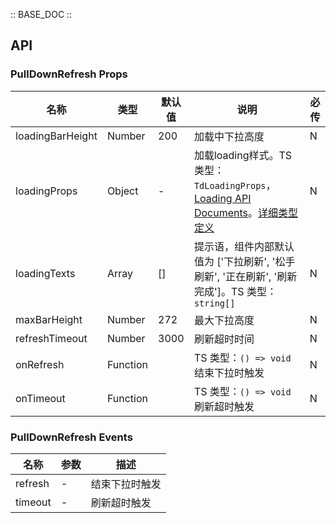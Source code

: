 :: BASE_DOC ::

## API

### PullDownRefresh Props

名称 | 类型 | 默认值 | 说明 | 必传
-- | -- | -- | -- | --
loadingBarHeight | Number | 200 | 加载中下拉高度 | N
loadingProps | Object | - | 加载loading样式。TS 类型：`TdLoadingProps`，[Loading API Documents](./loading?tab=api)。[详细类型定义](https://github.com/Tencent/tdesign-mobile-vue/tree/develop/src/pull-down-refresh/type.ts) | N
loadingTexts | Array | [] | 提示语，组件内部默认值为 ['下拉刷新', '松手刷新', '正在刷新', '刷新完成']。TS 类型：`string[]` | N
maxBarHeight | Number | 272 | 最大下拉高度 | N
refreshTimeout | Number | 3000 | 刷新超时时间 | N
onRefresh | Function |  | TS 类型：`() => void`<br/>结束下拉时触发 | N
onTimeout | Function |  | TS 类型：`() => void`<br/>刷新超时触发 | N

### PullDownRefresh Events

名称 | 参数 | 描述
-- | -- | --
refresh | - | 结束下拉时触发
timeout | - | 刷新超时触发